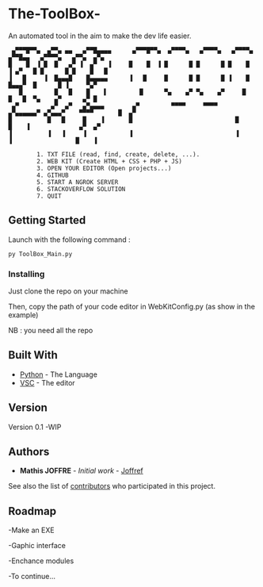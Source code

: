 # The-ToolBox-
An automated tool in the aim to make the dev life easier.

```
 ▄▀▀▀█▀▀▄  ▄▀▀▄ ▄▄   ▄▀▀█▄▄▄▄      ▄▀▀▀█▀▀▄  ▄▀▀▀▀▄   ▄▀▀▀▀▄   ▄▀▀▀▀▄     ▄▀▀█▄▄   ▄▀▀▀▀▄   ▄▀▀▄  ▄▀▄ 
█    █  ▐ █  █   ▄▀ ▐  ▄▀   ▐     █    █  ▐ █      █ █      █ █    █     ▐ ▄▀   █ █      █ █    █   █ 
▐   █     ▐  █▄▄▄█    █▄▄▄▄▄      ▐   █     █      █ █      █ ▐    █       █▄▄▄▀  █      █ ▐     ▀▄▀  
   █         █   █    █    ▌         █      ▀▄    ▄▀ ▀▄    ▄▀     █        █   █  ▀▄    ▄▀      ▄▀ █  
 ▄▀         ▄▀  ▄▀   ▄▀▄▄▄▄        ▄▀         ▀▀▀▀     ▀▀▀▀     ▄▀▄▄▄▄▄▄▀ ▄▀▄▄▄▀    ▀▀▀▀       █  ▄▀  
█          █   █     █    ▐       █                             █        █    ▐              ▄▀  ▄▀   
▐          ▐   ▐     ▐            ▐                             ▐        ▐                  █    ▐
     
        1. TXT FILE (read, find, create, delete, ...).
        2. WEB KIT (Create HTML + CSS + PHP + JS)
        3. OPEN YOUR EDITOR (Open projects...)
        4. GITHUB 
        5. START A NGROK SERVER
        6. STACKOVERFLOW SOLUTION
        7. QUIT
```

## Getting Started
Launch with the following command : 

```
py ToolBox_Main.py
```

### Installing
Just clone the repo on your machine

Then, copy the path of your code editor in WebKitConfig.py (as show in the example)

NB : you need all the repo 

## Built With
* [Python](https://www.python.org) - The Language
* [VSC](https://code.visualstudio.com) - The editor 

## Version
Version 0.1 -WIP

## Authors
* **Mathis JOFFRE** - *Initial work* - [Joffref](https://github.com/Joffref)

See also the list of [contributors](https://github.com/Joffref/The-ToolBox-/graphs/contributors) who participated in this project.

## Roadmap
-Make an EXE 

-Gaphic interface

-Enchance modules 

-To continue...


  
